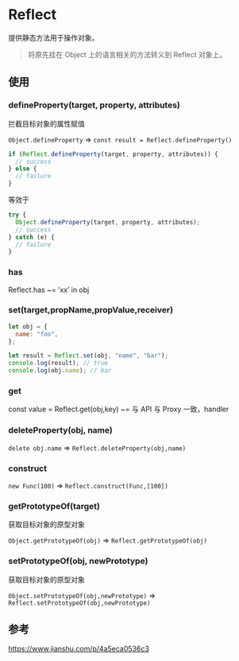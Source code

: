 # Reflect

提供静态方法用于操作对象。

> 将原先挂在 Object 上的语言相关的方法转义到 Reflect 对象上。

## 使用

### defineProperty(target, property, attributes)

拦截目标对象的属性赋值

`Object.defineProperty` => `const result = Reflect.defineProperty()`

```javascript
if (Reflect.defineProperty(target, property, attributes)) {
  // success
} else {
  // failure
}
```

等效于

```javascript
try {
  Object.defineProperty(target, property, attributes);
  // success
} catch (e) {
  // failure
}
```

### has

Reflect.has
~= ’xx’ in obj

### set(target,propName,propValue,receiver)

```javascript
let obj = {
  name: "foo",
};

let result = Reflect.set(obj, "name", "bar");
console.log(result); // true
console.log(obj.name); // bar
```

### get

const value = Reflect.get(obj,key)
~= 与 API 与 Proxy 一致，handler

### deleteProperty(obj, name)

`delete obj.name` => `Reflect.deleteProperty(obj,name)`

### construct

`new Func(100)` => `Reflect.construct(Func,[100])`

### getPrototypeOf(target)

获取目标对象的原型对象

`Object.getPrototypeOf(obj)` => `Reflect.getPrototypeOf(obj)`

### setPrototypeOf(obj, newPrototype)

获取目标对象的原型对象

`Object.setPrototypeOf(obj,newPrototype)` => `Reflect.setPrototypeOf(obj,newPrototype)`

## 参考

https://www.jianshu.com/p/4a5eca0536c3
